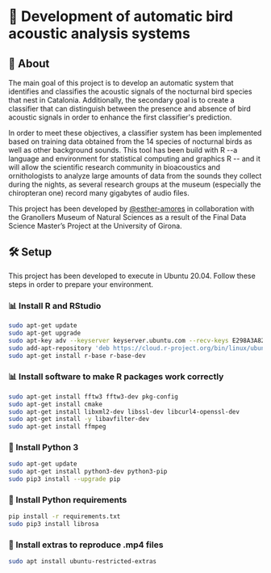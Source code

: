 
# 📕️ Development of automatic bird acoustic analysis systems

## 📑️ About

The main goal of this project is to develop an automatic system that identifies and classifies the acoustic signals of the nocturnal bird species that nest in Catalonia. Additionally, the secondary goal is to create a classifier that can distinguish between the presence and absence of bird acoustic signals in order to enhance the first classifier's prediction.

In order to meet these objectives, a classifier system has been implemented based on training data obtained from the 14 species of nocturnal birds as well as other background sounds. This tool has been build with R --a language and environment for statistical computing and graphics R -- and it will allow the scientific research community in bioacoustics and ornithologists to analyze large amounts of data from the sounds they collect during the nights, as several research groups at the museum (especially the chiropteran one) record many gigabytes of audio files.

This project has been developed by [@esther-amores](https://www.github.com/esther-amores) in collaboration with the Granollers Museum of Natural Sciences as a result of the Final Data Science Master’s Project at the University of Girona.


## 🛠️ Setup

This project has been developed to execute in Ubuntu 20.04. 
Follow these steps in order to prepare your environment.

### 📊️ Install R and RStudio

```bash
sudo apt-get update
sudo apt-get upgrade
sudo apt-key adv --keyserver keyserver.ubuntu.com --recv-keys E298A3A825C0D65DFD57CBB651716619E084DAB9
sudo add-apt-repository 'deb https://cloud.r-project.org/bin/linux/ubuntu focal-cran40/'
sudo apt-get install r-base r-base-dev
```
    
### 📊️ Install software to make R packages work correctly

```bash
sudo apt-get install fftw3 fftw3-dev pkg-config
sudo apt-get install cmake
sudo apt-get install libxml2-dev libssl-dev libcurl4-openssl-dev
sudo apt-get install -y libavfilter-dev
sudo apt-get install ffmpeg
```

### 🐍️ Install Python 3

```bash
sudo apt-get update
sudo apt-get install python3-dev python3-pip
sudo pip3 install --upgrade pip
```

### 🐍️ Install Python requirements

```bash
pip install -r requirements.txt
sudo pip3 install librosa
```

### 📼️ Install extras to reproduce .mp4 files

```bash
sudo apt install ubuntu-restricted-extras
```
